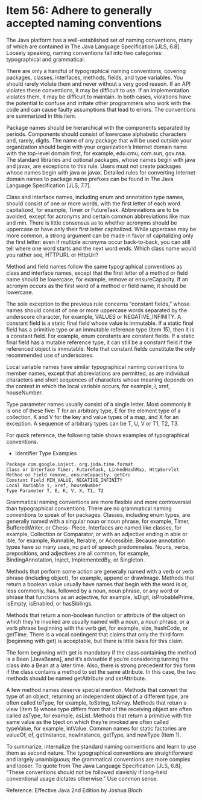 # Item 56: Adhere to generally accepted naming conventions

The Java platform has a well-established set of naming conventions, many of which are contained in The Java Language Specification [JLS, 6.8]. Loosely speaking, naming conventions fall into two categories: typographical and grammatical.

There are only a handful of typographical naming conventions, covering packages, classes, interfaces, methods, fields, and type variables. You should rarely violate them and never without a very good reason. If an API violates these conventions, it may be difficult to use. If an implementation violates them, it may be difficult to maintain. In both cases, violations have the potential to confuse and irritate other programmers who work with the code and can cause faulty assumptions that lead to errors. The conventions are summarized in this item.

Package names should be hierarchical with the components separated by periods. Components should consist of lowercase alphabetic characters and, rarely, digits. The name of any package that will be used outside your organization should begin with your organization’s Internet domain name with the top-level domain first, for example, edu.cmu, com.sun, gov.nsa. The standard libraries and optional packages, whose names begin with java and javax, are exceptions to this rule. Users must not create packages whose names begin with java or javax. Detailed rules for converting Internet domain names to package name prefixes can be found in The Java Language Specification [JLS, 7.7].

Class and interface names, including enum and annotation type names, should consist of one or more words, with the first letter of each word capitalized, for example, Timer or FutureTask. Abbreviations are to be avoided, except for acronyms and certain common abbreviations like max and min. There is little consensus as to whether acronyms should be uppercase or have only their first letter capitalized. While uppercase may be more common, a strong argument can be made in favor of capitalizing only the first letter: even if multiple acronyms occur back-to-back, you can still tell where one word starts and the next word ends. Which class name would you rather see, HTTPURL or HttpUrl?

Method and field names follow the same typographical conventions as class and interface names, except that the first letter of a method or field name should be lowercase, for example, remove or ensureCapacity. If an acronym occurs as the first word of a method or field name, it should be lowercase.

The sole exception to the previous rule concerns “constant fields,” whose names should consist of one or more uppercase words separated by the underscore character, for example, VALUES or NEGATIVE_INFINITY. A constant field is a static final field whose value is immutable. If a static final field has a primitive type or an immutable reference type (Item 15), then it is a constant field. For example, enum constants are constant fields. If a static final field has a mutable reference type, it can still be a constant field if the referenced object is immutable. Note that constant fields constitute the only recommended use of underscores.

Local variable names have similar typographical naming conventions to member names, except that abbreviations are permitted, as are individual characters and short sequences of characters whose meaning depends on the context in which the local variable occurs, for example, i, xref, houseNumber.

Type parameter names usually consist of a single letter. Most commonly it is one of these five: T for an arbitrary type, E for the element type of a collection, K and V for the key and value types of a map, and X for an exception. A sequence of arbitrary types can be T, U, V or T1, T2, T3.

For quick reference, the following table shows examples of typographical conventions.

* Identifier Type Examples
```
Package com.google.inject, org.joda.time.format
Class or Interface Timer, FutureTask, LinkedHashMap, HttpServlet
Method or Field remove, ensureCapacity, getCrc
Constant Field MIN_VALUE, NEGATIVE_INFINITY
Local Variable i, xref, houseNumber
Type Parameter T, E, K, V, X, T1, T2
```

Grammatical naming conventions are more flexible and more controversial than typographical conventions. There are no grammatical naming conventions to speak of for packages. Classes, including enum types, are generally named with a singular noun or noun phrase, for example, Timer, BufferedWriter, or Chess- Piece. Interfaces are named like classes, for example, Collection or Comparator, or with an adjective ending in able or ible, for example, Runnable, Iterable, or Accessible. Because annotation types have so many uses, no part of speech predominates. Nouns, verbs, prepositions, and adjectives are all common, for example, BindingAnnotation, Inject, ImplementedBy, or Singleton.

Methods that perform some action are generally named with a verb or verb phrase (including object), for example, append or drawImage. Methods that return a boolean value usually have names that begin with the word is or, less commonly, has, followed by a noun, noun phrase, or any word or phrase that functions as an adjective, for example, isDigit, isProbablePrime, isEmpty, isEnabled,
or hasSiblings.

Methods that return a non-boolean function or attribute of the object on which they’re invoked are usually named with a noun, a noun phrase, or a verb phrase beginning with the verb get, for example, size, hashCode, or getTime. There is a vocal contingent that claims that only the third form (beginning with get) is acceptable, but there is little basis for this claim.

The form beginning with get is mandatory if the class containing the method is a Bean [JavaBeans], and it’s advisable if you’re considering turning the class into a Bean at a later time. Also, there is strong precedent for this form if the class contains a method to set the same attribute. In this case, the two methods should be named getAttribute and setAttribute.

A few method names deserve special mention. Methods that convert the type of an object, returning an independent object of a different type, are often called toType, for example, toString, toArray. Methods that return a view (Item 5) whose type differs from that of the receiving object are often called asType, for example, asList. Methods that return a primitive with the same value as the bject on which they’re invoked are often called typeValue, for example, intValue. Common names for static factories are valueOf, of, getInstance, newInstance, getType, and newType (Item 1).

To summarize, internalize the standard naming conventions and learn to use them as second nature. The typographical conventions are straightforward and largely unambiguous; the grammatical conventions are more complex and looser. To quote from The Java Language Specification [JLS, 6.8], “These conventions should not be followed slavishly if long-held conventional usage dictates otherwise.” Use common sense.


Reference: Effective Java 2nd Edition by Joshua Bloch
